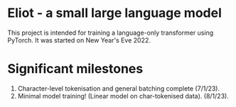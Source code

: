 # Eliot - a small large language model
This project is intended for training a language-only transformer using PyTorch. It was started on New Year's Eve 2022.

# Significant milestones
1. Character-level tokenisation and general batching complete (7/1/23).
2. Minimal model training! (Linear model on char-tokenised data). (8/1/23).